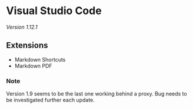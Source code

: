 # Visual Studio Code
_Version 1.12.1_

## Extensions
* Markdown Shortcuts
* Markdown PDF

### Note
Version 1.9 seems to be the last one working behind a proxy. Bug needs to be investigated further each update.